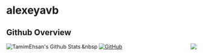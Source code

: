 # alexeyavb
## Github Overview

<img align="left" alt="TamimEhsan's Github Stats" src="https://github-readme-stats.vercel.app/api?username=alexeyavb&show_icons=true&theme=radical" /> &nbsp
[![GitHub](https://img.shields.io/badge/-GitHub-333333?style=flat&logo=Github&logoColor=white)](https://github.com/alexeyavb/)
<img align="right" src="https://github-readme-stats.vercel.app/api/top-langs/?username=alexeyavb&hide=javascript,html,css,CMake,Makefile,Python,Batchfile&theme=radical&ayout=donut" />    &nbsp;